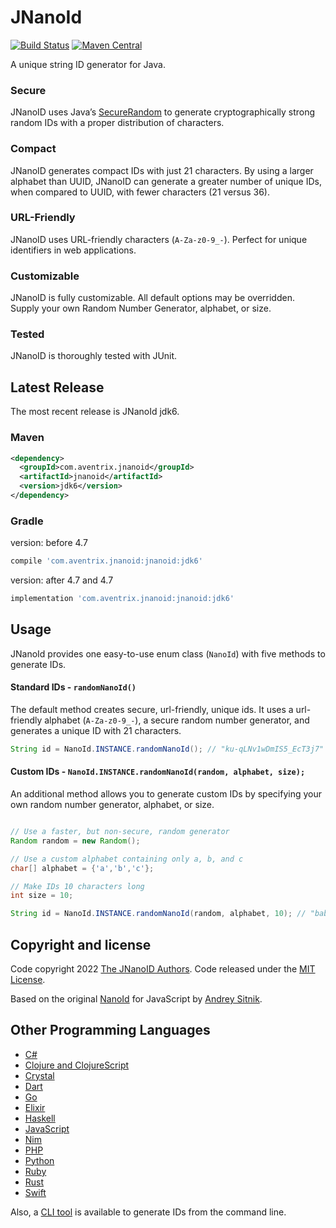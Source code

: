 # JNanoId
[![Build Status](https://travis-ci.org/aventrix/jnanoid.svg?branch=develop)](https://travis-ci.org/aventrix/jnanoid)
[![Maven Central](https://maven-badges.herokuapp.com/maven-central/com.aventrix.jnanoid/jnanoid/badge.svg)](https://maven-badges.herokuapp.com/maven-central/com.aventrix.jnanoid/jnanoid)

A unique string ID generator for Java. 

### Secure
JNanoID uses Java’s [SecureRandom](https://docs.oracle.com/javase/6/docs/api/java/security/SecureRandom.html) to generate cryptographically strong random IDs with a proper distribution of characters.

### Compact
JNanoID generates compact IDs with just 21 characters. By using a larger alphabet than UUID, JNanoID can generate a greater number of unique IDs, when compared to UUID, with fewer characters (21 versus 36).

### URL-Friendly
JNanoID uses URL-friendly characters (`A-Za-z0-9_-`). Perfect for unique identifiers in web applications.

### Customizable
JNanoID is fully customizable. All default options may be overridden. Supply your own Random Number Generator, alphabet, or size.

### Tested
JNanoID is thoroughly tested with JUnit.

## Latest Release

The most recent release is JNanoId jdk6.

### Maven

```xml
<dependency>
  <groupId>com.aventrix.jnanoid</groupId>
  <artifactId>jnanoid</artifactId>
  <version>jdk6</version>
</dependency>
```

### Gradle

version: before 4.7
```groovy
compile 'com.aventrix.jnanoid:jnanoid:jdk6'
```

version: after 4.7 and 4.7
```groovy
implementation 'com.aventrix.jnanoid:jnanoid:jdk6'
```

## Usage

JNanoId provides one easy-to-use enum class (`NanoId`) with five methods to generate IDs.

#### Standard IDs - `randomNanoId()`

The default method creates secure, url-friendly, unique ids. It uses a url-friendly alphabet (`A-Za-z0-9_-`), a secure random number generator, and generates a unique ID with 21 characters.

```java
String id = NanoId.INSTANCE.randomNanoId(); // "ku-qLNv1wDmIS5_EcT3j7"
```

#### Custom IDs - `NanoId.INSTANCE.randomNanoId(random, alphabet, size);`

An additional method allows you to generate custom IDs by specifying your own random number generator, alphabet, or size.

```java

// Use a faster, but non-secure, random generator
Random random = new Random();

// Use a custom alphabet containing only a, b, and c
char[] alphabet = {'a','b','c'};

// Make IDs 10 characters long
int size = 10;

String id = NanoId.INSTANCE.randomNanoId(random, alphabet, 10); // "babbcaabcb"
```

## Copyright and license

Code copyright 2022 [The JNanoID Authors](https://github.com/dph5199278/jnanoid/graphs/contributors). Code released under the [MIT License](https://github.com/dph5199278/jnanoid/blob/master/LICENSE).

Based on the original [NanoId](https://github.com/ai/nanoid) for JavaScript by [Andrey Sitnik](https://github.com/ai/).

## Other Programming Languages

* [C#](https://github.com/codeyu/nanoid-net)
* [Clojure and ClojureScript](https://github.com/zelark/nano-id)
* [Crystal](https://github.com/mamantoha/nanoid.cr)
* [Dart](https://github.com/pd4d10/nanoid)
* [Go](https://github.com/matoous/go-nanoid)
* [Elixir](https://github.com/railsmechanic/nanoid)
* [Haskell](https://github.com/4e6/nanoid-hs)
* [JavaScript](https://github.com/ai/nanoid)
* [Nim](https://github.com/icyphox/nanoid.nim)
* [PHP](https://github.com/hidehalo/nanoid-php)
* [Python](https://github.com/puyuan/py-nanoid)
* [Ruby](https://github.com/radeno/nanoid.rb)
* [Rust](https://github.com/nikolay-govorov/nanoid)
* [Swift](https://github.com/antiflasher/NanoID)

Also, a [CLI tool] is available to generate IDs from the command line.

[CLI tool]: https://github.com/twhitbeck/nanoid-cli

